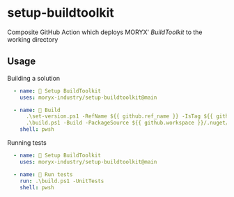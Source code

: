 # setup-buildtoolkit

Composite GitHub Action which deploys MORYX' *BuildToolkit* to the working 
directory

## Usage

Building a solution

```yml
  - name: 🧰 Setup BuildToolkit
    uses: moryx-industry/setup-buildtoolkit@main

  - name: 🔨 Build
      .\set-version.ps1 -RefName ${{ github.ref_name }} -IsTag ${{ github.ref_type == 'tag' && 1 || 0 }} -BuildNumber ${{ github.run_number }} -CommitHash ${{ github.sha }}
      .\build.ps1 -Build -PackageSource ${{ github.workspace }}/.nuget/packages
    shell: pwsh
```
Running tests

```yml
  - name: 🧰 Setup BuildToolkit
    uses: moryx-industry/setup-buildtoolkit@main

  - name: 🧪 Run tests 
    run: .\build.ps1 -UnitTests
    shell: pwsh
```